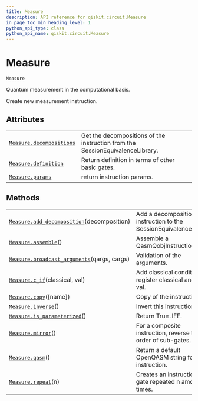 ```yaml
---
title: Measure
description: API reference for qiskit.circuit.Measure
in_page_toc_min_heading_level: 1
python_api_type: class
python_api_name: qiskit.circuit.Measure
---
```


# Measure

<span id="qiskit.circuit.Measure" />

`Measure`

Quantum measurement in the computational basis.

Create new measurement instruction.

## Attributes

|                                                                                                           |                                                                               |
| --------------------------------------------------------------------------------------------------------- | ----------------------------------------------------------------------------- |
| [`Measure.decompositions`](qiskit.circuit.Measure.decompositions "qiskit.circuit.Measure.decompositions") | Get the decompositions of the instruction from the SessionEquivalenceLibrary. |
| [`Measure.definition`](qiskit.circuit.Measure.definition "qiskit.circuit.Measure.definition")             | Return definition in terms of other basic gates.                              |
| [`Measure.params`](qiskit.circuit.Measure.params "qiskit.circuit.Measure.params")                         | return instruction params.                                                    |

## Methods

|                                                                                                                                        |                                                                          |
| -------------------------------------------------------------------------------------------------------------------------------------- | ------------------------------------------------------------------------ |
| [`Measure.add_decomposition`](qiskit.circuit.Measure.add_decomposition "qiskit.circuit.Measure.add_decomposition")(decomposition)      | Add a decomposition of the instruction to the SessionEquivalenceLibrary. |
| [`Measure.assemble`](qiskit.circuit.Measure.assemble "qiskit.circuit.Measure.assemble")()                                              | Assemble a QasmQobjInstruction                                           |
| [`Measure.broadcast_arguments`](qiskit.circuit.Measure.broadcast_arguments "qiskit.circuit.Measure.broadcast_arguments")(qargs, cargs) | Validation of the arguments.                                             |
| [`Measure.c_if`](qiskit.circuit.Measure.c_if "qiskit.circuit.Measure.c_if")(classical, val)                                            | Add classical condition on register classical and value val.             |
| [`Measure.copy`](qiskit.circuit.Measure.copy "qiskit.circuit.Measure.copy")(\[name])                                                   | Copy of the instruction.                                                 |
| [`Measure.inverse`](qiskit.circuit.Measure.inverse "qiskit.circuit.Measure.inverse")()                                                 | Invert this instruction.                                                 |
| [`Measure.is_parameterized`](qiskit.circuit.Measure.is_parameterized "qiskit.circuit.Measure.is_parameterized")()                      | Return True .IFF.                                                        |
| [`Measure.mirror`](qiskit.circuit.Measure.mirror "qiskit.circuit.Measure.mirror")()                                                    | For a composite instruction, reverse the order of sub-gates.             |
| [`Measure.qasm`](qiskit.circuit.Measure.qasm "qiskit.circuit.Measure.qasm")()                                                          | Return a default OpenQASM string for the instruction.                    |
| [`Measure.repeat`](qiskit.circuit.Measure.repeat "qiskit.circuit.Measure.repeat")(n)                                                   | Creates an instruction with gate repeated n amount of times.             |

